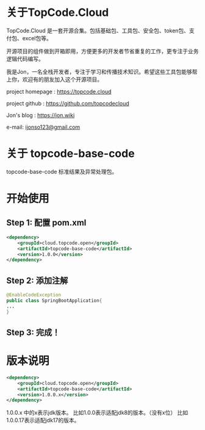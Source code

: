 # 关于TopCode.Cloud
TopCode.Cloud 是一套开源合集。包括基础包、工具包、安全包、token包、支付包、excel包等。

开源项目的组件做到开箱即用，方便更多的开发者节省重复的工作，更专注于业务逻辑代码编写。

我是Jon，一名全栈开发者，专注于学习和传播技术知识。希望这些工具包能够帮上你，欢迎有的朋友加入这个开源项目。

project homepage : https://topcode.cloud

project github : https://github.com/topcodecloud

Jon's blog : https://jon.wiki

e-mail: ijonso123@gmail.com


# 关于 topcode-base-code
topcode-base-code 标准结果及异常处理包。

# 开始使用
## Step 1: 配置 pom.xml
``` xml
<dependency>
    <groupId>cloud.topcode.open</groupId>
    <artifactId>topcode-base-code</artifactId>
    <version>1.0.0</version>
</dependency>
```
## Step 2: 添加注解
``` java
@EnableCodeException
public class SpringBootApplication{
...
}
```
## Step 3: 完成！

# 版本说明
```xml
<dependency>
    <groupId>cloud.topcode.open</groupId>
    <artifactId>topcode-base-code</artifactId>
    <version>1.0.0.x</version>
</dependency>
```
1.0.0.x 中的x表示jdk版本。
比如1.0.0表示适配jdk8的版本。（没有x位）
比如1.0.0.17表示适配jdk17的版本。
